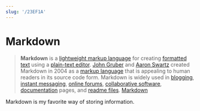 ```yaml
---
slug: '/23EF1A'
---
```


# Markdown

> **Markdown** is a [lightweight markup language](https://en.wikipedia.org/wiki/Lightweight_markup_language 'Lightweight markup language') for creating [formatted text](https://en.wikipedia.org/wiki/Formatted_text 'Formatted text') using a [plain-text editor](https://en.wikipedia.org/wiki/Text_editor 'Text editor'). [John Gruber](https://en.wikipedia.org/wiki/John_Gruber 'John Gruber') and [Aaron Swartz](https://en.wikipedia.org/wiki/Aaron_Swartz 'Aaron Swartz') created Markdown in 2004 as a [markup language](https://en.wikipedia.org/wiki/Markup_language 'Markup language') that is appealing to human readers in its source code form. Markdown is widely used in [blogging](https://en.wikipedia.org/wiki/Blog 'Blog'), [instant messaging](https://en.wikipedia.org/wiki/Instant_messaging 'Instant messaging'), [online forums](https://en.wikipedia.org/wiki/Online_forums 'Online forums'), [collaborative software](https://en.wikipedia.org/wiki/Collaborative_software 'Collaborative software'), [documentation](https://en.wikipedia.org/wiki/Documentation 'Documentation') pages, and [readme files](https://en.wikipedia.org/wiki/README 'README'). [Markdown](https://en.wikipedia.org/wiki/Markdown)

Markdown is my favorite way of storing information.
